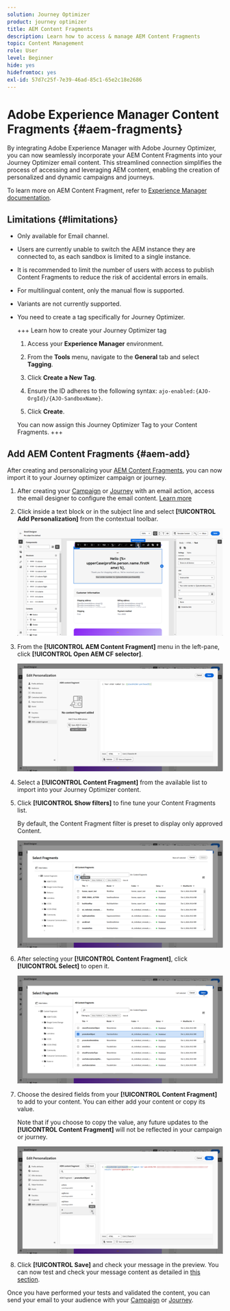 ```yaml
---
solution: Journey Optimizer
product: journey optimizer
title: AEM Content Fragments
description: Learn how to access & manage AEM Content Fragments
topic: Content Management
role: User
level: Beginner
hide: yes
hidefromtoc: yes
exl-id: 57d7c25f-7e39-46ad-85c1-65e2c18e2686
---
```

# Adobe Experience Manager Content Fragments {#aem-fragments}

By integrating Adobe Experience Manager with Adobe Journey Optimizer, you can now seamlessly incorporate your AEM Content Fragments into your Journey Optimizer email content. This streamlined connection simplifies the process of accessing and leveraging AEM content, enabling the creation of personalized and dynamic campaigns and journeys.

To learn more on AEM Content Fragment, refer to [Experience Manager documentation](https://experienceleague.adobe.com/en/docs/experience-manager-cloud-service/content/sites/authoring/fragments/content-fragments).

## Limitations {#limitations}

* Only available for Email channel.

* Users are currently unable to switch the AEM instance they are connected to, as each sandbox is limited to a single instance.

* It is recommended to limit the number of users with access to publish Content Fragments to reduce the risk of accidental errors in emails.

* For multilingual content, only the manual flow is supported.

* Variants are not currently supported.

* You need to create a tag specifically for Journey Optimizer.

    +++ Learn how to create your Journey Optimizer tag

    1. Access your **Experience Manager** environment.

    1. From the **Tools** menu, navigate to the **General** tab and select **Tagging**.

    1. Click **Create a New Tag**.

    1. Ensure the ID adheres to the following syntax: `ajo-enabled:{AJO-OrgId}/{AJO-SandboxName}`.

    1. Click **Create**. 

    You can now assign this Journey Optimizer Tag to your Content Fragments.
    +++

## Add AEM Content Fragments {#aem-add}

After creating and personalizing your [AEM Content Fragments](https://experienceleague.adobe.com/en/docs/experience-manager-cloud-service/content/sites/authoring/fragments/content-fragments), you can now import it to your Journey optimizer campaign or journey.

1. After creating your [Campaign](../email/create-email.md) or [Journey](../email/create-email.md) with an email action, access the email designer to configure the email content. [Learn more](../email/get-started-email-design.md)

1. Click inside a text block or in the subject line and select **[!UICONTROL Add Personalization]** from the contextual toolbar.

    ![](assets/aem_campaign_2.png)

1. From the **[!UICONTROL AEM Content Fragment]** menu in the left-pane, click **[!UICONTROL Open AEM CF selector]**.

    ![](assets/aem_campaign_3.png)

1. Select a **[!UICONTROL Content Fragment]** from the available list to import into your Journey Optimizer content. 

1. Click **[!UICONTROL Show filters]** to fine tune your Content Fragments list. 

    By default, the Content Fragment filter is preset to display only approved Content.

    ![](assets/aem_campaign_4.png)

1. After selecting your **[!UICONTROL Content Fragment]**, click **[!UICONTROL Select]** to open it.

    ![](assets/aem_campaign_5.png)

1. Choose the desired fields from your **[!UICONTROL Content Fragment]** to add to your content. You can either add your content or copy its value.

    Note that if you choose to copy the value, any future updates to the **[!UICONTROL Content Fragment]** will not be reflected in your campaign or journey.

    ![](assets/aem_campaign_6.png)

1. Click **[!UICONTROL Save]** and check your message in the preview. You can now test and check your message content as detailed in [this section](preview.md).

Once you have performed your tests and validated the content, you can send your email to your audience with your [Campaign](../campaigns/review-activate-campaign.md) or [Journey](../building-journeys/publishing-the-journey.md).
